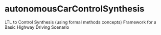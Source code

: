 # autonomousCarControlSynthesis
LTL to Control Synthesis (using formal methods concepts) Framework for a Basic Highway Driving Scenario
